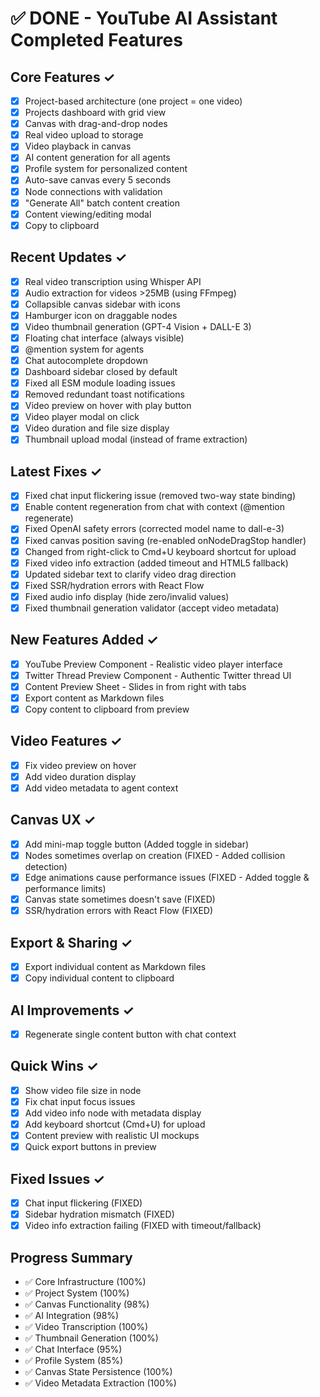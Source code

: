 # ✅ DONE - YouTube AI Assistant Completed Features

## Core Features ✓
- [x] Project-based architecture (one project = one video)
- [x] Projects dashboard with grid view
- [x] Canvas with drag-and-drop nodes
- [x] Real video upload to storage
- [x] Video playback in canvas
- [x] AI content generation for all agents
- [x] Profile system for personalized content
- [x] Auto-save canvas every 5 seconds
- [x] Node connections with validation
- [x] "Generate All" batch content creation
- [x] Content viewing/editing modal
- [x] Copy to clipboard

## Recent Updates ✓
- [x] Real video transcription using Whisper API
- [x] Audio extraction for videos >25MB (using FFmpeg)
- [x] Collapsible canvas sidebar with icons
- [x] Hamburger icon on draggable nodes
- [x] Video thumbnail generation (GPT-4 Vision + DALL-E 3)
- [x] Floating chat interface (always visible)
- [x] @mention system for agents
- [x] Chat autocomplete dropdown
- [x] Dashboard sidebar closed by default
- [x] Fixed all ESM module loading issues
- [x] Removed redundant toast notifications
- [x] Video preview on hover with play button
- [x] Video player modal on click
- [x] Video duration and file size display
- [x] Thumbnail upload modal (instead of frame extraction)

## Latest Fixes ✓
- [x] Fixed chat input flickering issue (removed two-way state binding)
- [x] Enable content regeneration from chat with context (@mention regenerate)
- [x] Fixed OpenAI safety errors (corrected model name to dall-e-3)
- [x] Fixed canvas position saving (re-enabled onNodeDragStop handler)
- [x] Changed from right-click to Cmd+U keyboard shortcut for upload
- [x] Fixed video info extraction (added timeout and HTML5 fallback)
- [x] Updated sidebar text to clarify video drag direction
- [x] Fixed SSR/hydration errors with React Flow
- [x] Fixed audio info display (hide zero/invalid values)
- [x] Fixed thumbnail generation validator (accept video metadata)

## New Features Added ✓
- [x] YouTube Preview Component - Realistic video player interface
- [x] Twitter Thread Preview Component - Authentic Twitter thread UI
- [x] Content Preview Sheet - Slides in from right with tabs
- [x] Export content as Markdown files
- [x] Copy content to clipboard from preview

## Video Features ✓
- [x] Fix video preview on hover
- [x] Add video duration display
- [x] Add video metadata to agent context

## Canvas UX ✓
- [x] Add mini-map toggle button (Added toggle in sidebar)
- [x] Nodes sometimes overlap on creation (FIXED - Added collision detection)
- [x] Edge animations cause performance issues (FIXED - Added toggle & performance limits)
- [x] Canvas state sometimes doesn't save (FIXED)
- [x] SSR/hydration errors with React Flow (FIXED)

## Export & Sharing ✓
- [x] Export individual content as Markdown files
- [x] Copy individual content to clipboard

## AI Improvements ✓
- [x] Regenerate single content button with chat context

## Quick Wins ✓
- [x] Show video file size in node
- [x] Fix chat input focus issues
- [x] Add video info node with metadata display
- [x] Add keyboard shortcut (Cmd+U) for upload
- [x] Content preview with realistic UI mockups
- [x] Quick export buttons in preview

## Fixed Issues ✓
- [x] Chat input flickering (FIXED)
- [x] Sidebar hydration mismatch (FIXED)
- [x] Video info extraction failing (FIXED with timeout/fallback)

## Progress Summary
- ✅ Core Infrastructure (100%)
- ✅ Project System (100%)
- ✅ Canvas Functionality (98%)
- ✅ AI Integration (98%)
- ✅ Video Transcription (100%)
- ✅ Thumbnail Generation (100%)
- ✅ Chat Interface (95%)
- ✅ Profile System (85%)
- ✅ Canvas State Persistence (100%)
- ✅ Video Metadata Extraction (100%)